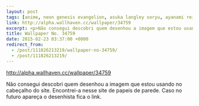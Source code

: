 ```yaml
---
layout: post
tags: [anime, neon genesis evangelion, asuka langley soryu, ayanami rei]
link: http://alpha.wallhaven.cc/wallpaper/34759
excerpt: <p>Não consegui descobri quem desenhou a imagem que estou usando no cabeçalho do site. Encontrei-a nesse site de papeis de parede. Caso no futuro apareça o desenhista fica o link.<br/></p>
title: Wallpaper No. 34759
date: 2015-02-23 03:37:00 +0000
redirect_from:
  - /post/111826213219/wallpaper-no-34759/
  - /post/111826213219/
---
```


<http://alpha.wallhaven.cc/wallpaper/34759>

Não consegui descobri quem desenhou a imagem que estou usando no
cabeçalho do site. Encontrei-a nesse site de papeis de parede. Caso no
futuro apareça o desenhista fica o link.


